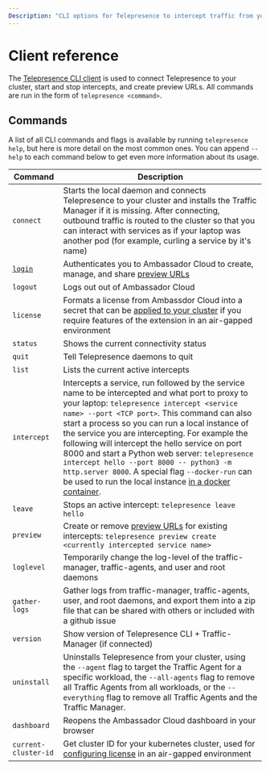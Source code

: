 ```yaml
---
Description: "CLI options for Telepresence to intercept traffic from your Kubernetes cluster to code running on your laptop."
---
```


# Client reference

The [Telepresence CLI client](../../quick-start) is used to connect Telepresence to your cluster, start and stop intercepts, and create preview URLs. All commands are run in the form of `telepresence <command>`.

## Commands

A list of all CLI commands and flags is available by running `telepresence help`, but here is more detail on the most common ones.
You can append `--help` to each command below to get even more information about its usage.

| Command | Description |
| --- | --- |
| `connect` | Starts the local daemon and connects Telepresence to your cluster and installs the Traffic Manager if it is missing.  After connecting, outbound traffic is routed to the cluster so that you can interact with services as if your laptop was another pod (for example, curling a service by it's name) |
| [`login`](login) | Authenticates you to Ambassador Cloud to create, manage, and share [preview URLs](../../howtos/preview-urls/)
| `logout` | Logs out out of Ambassador Cloud |
| `license` | Formats a license from Ambassdor Cloud into a secret that can be [applied to your cluster](../cluster-config#add-license-to-cluster) if you require features of the extension in an air-gapped environment|
| `status` | Shows the current connectivity status |
| `quit` | Tell Telepresence daemons to quit |
| `list` | Lists the current active intercepts |
| `intercept` | Intercepts a service, run followed by the service name to be intercepted and what port to proxy to your laptop: `telepresence intercept <service name> --port <TCP port>`. This command can also start a process so you can run a local instance of the service you are intercepting. For example the following will intercept the hello service on port 8000 and start a Python web server: `telepresence intercept hello --port 8000 -- python3 -m http.server 8000`. A special flag `--docker-run` can be used to run the local instance [in a docker container](../docker-run). |
| `leave` | Stops an active intercept: `telepresence leave hello` |
| `preview` | Create or remove [preview URLs](../../howtos/preview-urls) for existing intercepts: `telepresence preview create <currently intercepted service name>` |
| `loglevel` | Temporarily change the log-level of the traffic-manager, traffic-agents, and user and root daemons |
| `gather-logs` | Gather logs from traffic-manager, traffic-agents, user, and root daemons, and export them into a zip file that can be shared with others or included with a github issue |
| `version` | Show version of Telepresence CLI + Traffic-Manager (if connected) |
| `uninstall` | Uninstalls Telepresence from your cluster, using the `--agent` flag to target the Traffic Agent for a specific workload, the `--all-agents` flag to remove all Traffic Agents from all workloads, or the `--everything` flag to remove all Traffic Agents and the Traffic Manager.
| `dashboard` | Reopens the Ambassador Cloud dashboard in your browser |
| `current-cluster-id` | Get cluster ID for your kubernetes cluster, used for [configuring license](../cluster-config#add-license-to-cluster) in an air-gapped environment |
